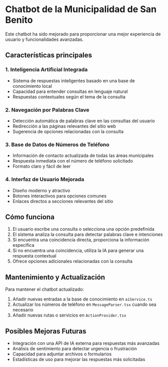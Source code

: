 # Chatbot de la Municipalidad de San Benito

Este chatbot ha sido mejorado para proporcionar una mejor experiencia de usuario y funcionalidades avanzadas.

## Características principales

### 1. Inteligencia Artificial Integrada
- Sistema de respuestas inteligentes basado en una base de conocimiento local
- Capacidad para entender consultas en lenguaje natural
- Respuestas contextuales según el tema de la consulta

### 2. Navegación por Palabras Clave
- Detección automática de palabras clave en las consultas del usuario
- Redirección a las páginas relevantes del sitio web
- Sugerencia de opciones relacionadas con la consulta

### 3. Base de Datos de Números de Teléfono
- Información de contacto actualizada de todas las áreas municipales
- Respuesta inmediata con el número de teléfono solicitado
- Formato claro y fácil de leer

### 4. Interfaz de Usuario Mejorada
- Diseño moderno y atractivo
- Botones interactivos para opciones comunes
- Enlaces directos a secciones relevantes del sitio

## Cómo funciona

1. El usuario escribe una consulta o selecciona una opción predefinida
2. El sistema analiza la consulta para detectar palabras clave e intenciones
3. Si encuentra una coincidencia directa, proporciona la información específica
4. Si no encuentra una coincidencia, utiliza la IA para generar una respuesta contextual
5. Ofrece opciones adicionales relacionadas con la consulta

## Mantenimiento y Actualización

Para mantener el chatbot actualizado:

1. Añadir nuevas entradas a la base de conocimiento en `aiService.ts`
2. Actualizar los números de teléfono en `MessageParser.tsx` cuando sea necesario
3. Añadir nuevas rutas o servicios en `ActionProvider.tsx`

## Posibles Mejoras Futuras

- Integración con una API de IA externa para respuestas más avanzadas
- Análisis de sentimiento para detectar urgencia o frustración
- Capacidad para adjuntar archivos o formularios
- Estadísticas de uso para mejorar las respuestas más solicitadas
